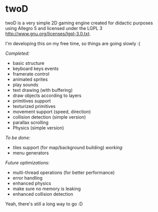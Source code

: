 twoD
====

twoD is a very simple 2D gaming engine created for didactic purposes using
Allegro 5 and licensed under the LGPL 3 <http://www.gnu.org/licenses/lgpl-3.0.txt>.

I'm developing this on my free time, so things are going slowly :(

*Completed:*
- basic structure
- keyboard keys events
- framerate control
- animated sprites
- play sounds
- text drawing (with buffering)
- draw objects according to layers
- primitives support
- texturized primitives
- movement support (speed, direction)
- collision detection (simple version)
- parallax scrolling
- Physics (simple version)

*To be done:*
- tiles support (for map/background building) *working*
- menu generators

*Future optimizations:*
- multi-thread operations (for better performance)
- error handling
- enhanced physics
- make sure no memory is leaking
- enhanced collision detection

Yeah, there's still a long way to go :D

